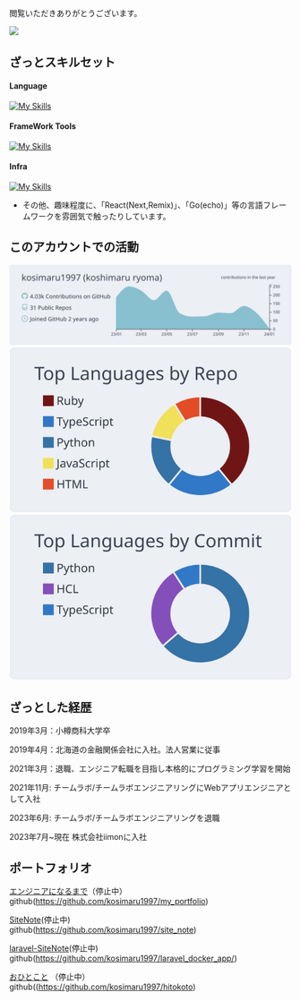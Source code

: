 閲覧いただきありがとうございます。

![](https://komarev.com/ghpvc/?username=kosimaru1997)

## ざっとスキルセット

<h4 align="left">Language</h4>

[![My Skills](https://skillicons.dev/icons?i=javascript,typescript,java,python,mysql&theme=light)](https://skillicons.dev)

<h4 align="left">FrameWork Tools</h4>

[![My Skills](https://skillicons.dev/icons?i=vue,nuxt,nodejs,spring,django,docker&theme=light)](https://skillicons.dev)

<h4 align="left">Infra</h4>

[![My Skills](https://skillicons.dev/icons?i=aws,jenkins,terraform&theme=light)](https://skillicons.dev)   

- その他、趣味程度に、「React(Next,Remix)」、「Go(echo)」等の言語フレームワークを雰囲気で触ったりしています。

## このアカウントでの活動

[![](https://raw.githubusercontent.com/kosimaru1997/kosimaru1997/main/profile-summary-card-output/nord_bright/0-profile-details.svg)](https://github.com/vn7n24fzkq/github-profile-summary-cards)
[![](https://raw.githubusercontent.com/kosimaru1997/kosimaru1997/main/profile-summary-card-output/nord_bright/1-repos-per-language.svg)](https://github.com/vn7n24fzkq/github-profile-summary-cards) [![](https://raw.githubusercontent.com/kosimaru1997/kosimaru1997/main/profile-summary-card-output/nord_bright/2-most-commit-language.svg)](https://github.com/vn7n24fzkq/github-profile-summary-cards)

## ざっとした経歴

2019年3月：小樽商科大学卒

2019年4月：北海道の金融関係会社に入社。法人営業に従事

2021年3月：退職、エンジニア転職を目指し本格的にプログラミング学習を開始

2021年11月: チームラボ/チームラボエンジニアリングにWebアプリエンジニアとして入社

2023年6月: チームラボ/チームラボエンジニアリングを退職

2023年7月~現在 株式会社iimonに入社


## ポートフォリオ

[エンジニアになるまで](https://xn--n9jfc1f0c1grbyi7gxp.com)（停止中）  
github(https://github.com/kosimaru1997/my_portfolio)  

[SiteNote](https://site-note.herokuapp.com/)(停止中)   
github(https://github.com/kosimaru1997/site_note) 


[laravel-SiteNote](https://laravel-site-note.herokuapp.com/)(停止中)   
github(https://github.com/kosimaru1997/laravel_docker_app/) 

[おひとこと](https://ohitokoto.herokuapp.com/) （停止中）  
github((https://github.com/kosimaru1997/hitokoto) 
